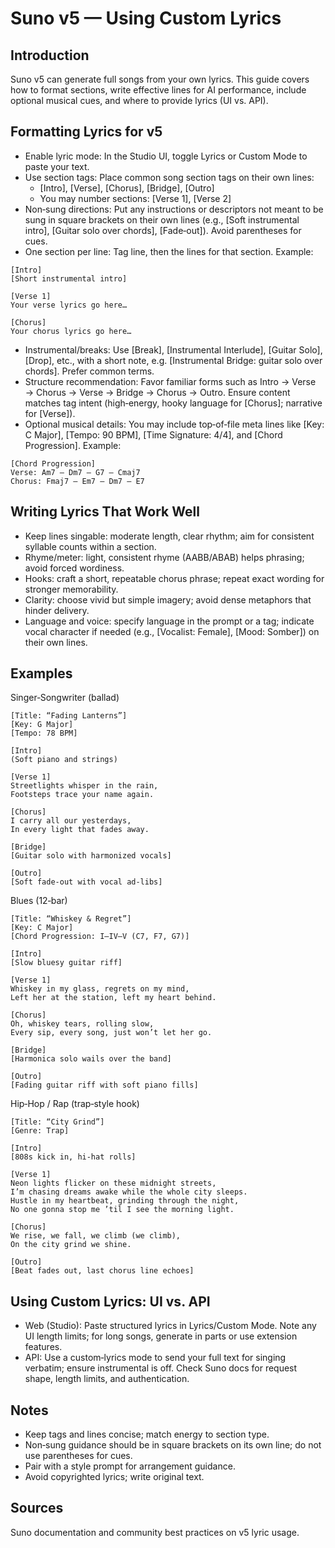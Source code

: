 # Suno v5 — Using Custom Lyrics

## Introduction

Suno v5 can generate full songs from your own lyrics. This guide covers how to format sections, write effective lines for AI performance, include optional musical cues, and where to provide lyrics (UI vs. API).

## Formatting Lyrics for v5

- Enable lyric mode: In the Studio UI, toggle Lyrics or Custom Mode to paste your text.
- Use section tags: Place common song section tags on their own lines:
  - [Intro], [Verse], [Chorus], [Bridge], [Outro]
  - You may number sections: [Verse 1], [Verse 2]
- Non‑sung directions: Put any instructions or descriptors not meant to be sung in square brackets on their own lines (e.g., [Soft instrumental intro], [Guitar solo over chords], [Fade‑out]). Avoid parentheses for cues.
- One section per line: Tag line, then the lines for that section. Example:

```
[Intro]
[Short instrumental intro]

[Verse 1]
Your verse lyrics go here…

[Chorus]
Your chorus lyrics go here…
```

- Instrumental/breaks: Use [Break], [Instrumental Interlude], [Guitar Solo], [Drop], etc., with a short note, e.g. [Instrumental Bridge: guitar solo over chords]. Prefer common terms.
- Structure recommendation: Favor familiar forms such as Intro → Verse → Chorus → Verse → Bridge → Chorus → Outro. Ensure content matches tag intent (high‑energy, hooky language for [Chorus]; narrative for [Verse]).
- Optional musical details: You may include top‑of‑file meta lines like [Key: C Major], [Tempo: 90 BPM], [Time Signature: 4/4], and [Chord Progression]. Example:

```
[Chord Progression]
Verse: Am7 – Dm7 – G7 – Cmaj7
Chorus: Fmaj7 – Em7 – Dm7 – E7
```

## Writing Lyrics That Work Well

- Keep lines singable: moderate length, clear rhythm; aim for consistent syllable counts within a section.
- Rhyme/meter: light, consistent rhyme (AABB/ABAB) helps phrasing; avoid forced wordiness.
- Hooks: craft a short, repeatable chorus phrase; repeat exact wording for stronger memorability.
- Clarity: choose vivid but simple imagery; avoid dense metaphors that hinder delivery.
- Language and voice: specify language in the prompt or a tag; indicate vocal character if needed (e.g., [Vocalist: Female], [Mood: Somber]) on their own lines.

## Examples

Singer‑Songwriter (ballad)

```
[Title: “Fading Lanterns”]
[Key: G Major]
[Tempo: 78 BPM]

[Intro]
(Soft piano and strings)

[Verse 1]
Streetlights whisper in the rain,
Footsteps trace your name again.

[Chorus]
I carry all our yesterdays,
In every light that fades away.

[Bridge]
[Guitar solo with harmonized vocals]

[Outro]
[Soft fade‑out with vocal ad‑libs]
```

Blues (12‑bar)

```
[Title: “Whiskey & Regret”]
[Key: C Major]
[Chord Progression: I–IV–V (C7, F7, G7)]

[Intro]
[Slow bluesy guitar riff]

[Verse 1]
Whiskey in my glass, regrets on my mind,
Left her at the station, left my heart behind.

[Chorus]
Oh, whiskey tears, rolling slow,
Every sip, every song, just won’t let her go.

[Bridge]
[Harmonica solo wails over the band]

[Outro]
[Fading guitar riff with soft piano fills]
```

Hip‑Hop / Rap (trap‑style hook)

```
[Title: “City Grind”]
[Genre: Trap]

[Intro]
[808s kick in, hi‑hat rolls]

[Verse 1]
Neon lights flicker on these midnight streets,
I’m chasing dreams awake while the whole city sleeps.
Hustle in my heartbeat, grinding through the night,
No one gonna stop me ’til I see the morning light.

[Chorus]
We rise, we fall, we climb (we climb),
On the city grind we shine.

[Outro]
[Beat fades out, last chorus line echoes]
```

## Using Custom Lyrics: UI vs. API

- Web (Studio): Paste structured lyrics in Lyrics/Custom Mode. Note any UI length limits; for long songs, generate in parts or use extension features.
- API: Use a custom‑lyrics mode to send your full text for singing verbatim; ensure instrumental is off. Check Suno docs for request shape, length limits, and authentication.

## Notes

- Keep tags and lines concise; match energy to section type.
- Non‑sung guidance should be in square brackets on its own line; do not use parentheses for cues.
- Pair with a style prompt for arrangement guidance.
- Avoid copyrighted lyrics; write original text.

## Sources

Suno documentation and community best practices on v5 lyric usage.
